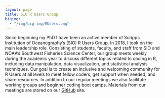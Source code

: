 ```yaml
---
layout: page
title: SIO R Users Group
bigimg:
  - "/img/big-img/RUsers.png"
---
```


Since beginning my PhD I have been an active member of Scripps Institution of Oceanography’s (SIO) R Users Group. In 2018, I took on the main leadership role. Consisting of students, faculty, and staff from SIO and NOAA’s Southwest Fisheries Science Center, our group meets weekly during the academic year to discuss different topics related to coding in R, including data manipulation, data visualization, and statistical analysis techniques. Our goal is to create an inclusive and welcoming community for R Users at all levels to meet fellow coders, get support when needed, and share resources. In addition to our regular meetings we also facilitate working groups and beginner coding boot camps. 
Materials from our meetings are stored on our [GitHub](https://github.com/Open-Data-Science-at-SIO/R-Users-Presentations) site.
